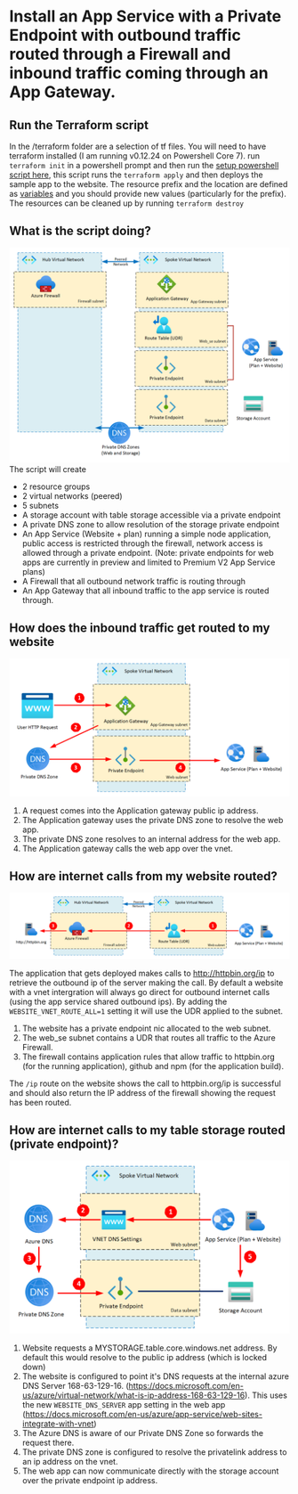 # Install an App Service with a Private Endpoint with outbound traffic routed through a Firewall and inbound traffic coming through an App Gateway.

## Run the Terraform script
In the /terraform folder are a selection of tf files.  You will need to have terraform installed (I am running v0.12.24 on Powershell Core 7).
run `terraform init` in a powershell prompt and then run the [setup powershell script here](./terraform/setup.ps1), this script runs the `terraform apply` and then deploys the sample app to the website.
The resource prefix and the location are defined as [variables](./terraform/variables.tf) and you should provide new values (particularly for the prefix). 
The resources can be cleaned up by running `terraform destroy`

## What is the script doing?

![What gets deployed!](/diagrams/What%20gets%20deployed.png "What gets deployed")
The script will create 
- 2 resource groups
- 2 virtual networks (peered)
- 5 subnets
- A storage account with table storage accessible via a private endpoint
- A private DNS zone to allow resolution of the storage private endpoint
- An App Service (Website + plan) running a simple node application, public access is restricted through the firewall, network access is allowed through a private endpoint.  (Note: private endpoints for web apps are currently in preview and limited to Premium V2 App Service plans)
- A Firewall that all outbound network traffic is routing through
- An App Gateway that all inbound traffic to the app service is routed through.

## How does the inbound traffic get routed to my website

![Inbound traffic routing](/diagrams/inbound%20calls.png "inbound calls")

1. A request comes into the Application gateway public ip address.  
2. The Application gateway uses the private DNS zone to resolve the web app.
3. The private DNS zone resolves to an internal address for the web app.
3. The Application gateway calls the web app over the vnet.

## How are internet calls from my website routed?

![outbound internet traffic routing](/diagrams/outbound%20calls%20to%20internet.png "outbound internet traffic routing")

The application that gets deployed makes calls to http://httpbin.org/ip to retrieve the outbound ip of the server making the call.
By default a website with a vnet intergration will always go direct for outbound internet calls (using the app service shared outbound ips).  By adding the `WEBSITE_VNET_ROUTE_ALL=1` setting it will use the UDR applied to the subnet.

1. The website has a private endpoint nic allocated to the web subnet.  
2. The web_se subnet contains a UDR that routes all traffic to the Azure Firewall.
3. The firewall contains application rules that allow traffic to httpbin.org (for the running application), github and npm (for the application build).

The `/ip` route on the website shows the call to httpbin.org/ip is successful and should also return the IP address of the firewall showing the request has been routed.

## How are internet calls to my table storage routed (private endpoint)?

![outbound private endpoint routing](/diagrams/outbound%20calls%20to%20private%20endpoint.png "outbound private endpoint routing")

1. Website requests a MYSTORAGE.table.core.windows.net address.  By default this would resolve to the public ip address (which is locked down)
2. The website is configured to point it's DNS requests at the internal azure DNS Server 168-63-129-16. (https://docs.microsoft.com/en-us/azure/virtual-network/what-is-ip-address-168-63-129-16). This uses the new `WEBSITE_DNS_SERVER` app setting in the web app (https://docs.microsoft.com/en-us/azure/app-service/web-sites-integrate-with-vnet)
3. The Azure DNS is aware of our Private DNS Zone so forwards the request there.
4. The private DNS zone is configured to resolve the privatelink address to an ip address on the vnet.
5. The web app can now communicate directly with the storage account over the private endpoint ip address.

